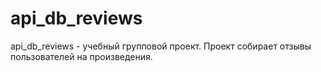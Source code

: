 # api_db_reviews
api_db_reviews - учебный групповой проект. Проект собирает отзывы пользователей на произведения.
